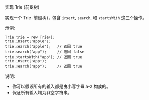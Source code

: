 实现 Trie (前缀树)

实现一个 Trie (前缀树)，包含 `insert`, `search`, 和 `startsWith` 这三个操作。


示例:
```
Trie trie = new Trie();
trie.insert("apple");
trie.search("apple");   // 返回 true
trie.search("app");     // 返回 false
trie.startsWith("app"); // 返回 true
trie.insert("app");   
trie.search("app");     // 返回 true
```

说明:
* 你可以假设所有的输入都是由小写字母 a-z 构成的。
* 保证所有输入均为非空字符串。
